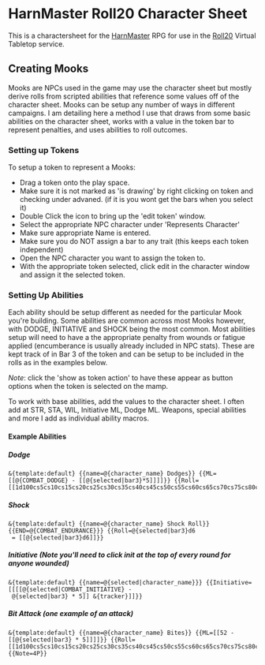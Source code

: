 HarnMaster Roll20 Character Sheet
=================================

This is a charactersheet for the [HarnMaster](http://columbiagames.com/cgi-bin/query/cfg/zoom.cfg?product_id=4001) RPG for use in the [Roll20](https://roll20.net/) Virtual Tabletop service.


Creating Mooks
--------------

Mooks are NPCs used in the game may use the character sheet but mostly derive rolls from scripted abilities that reference some values off of the character sheet.  Mooks can be setup any number of ways in different campaigns.  I am detailing here a method I use that draws from some basic abilities on the character sheet, works with a value in the token bar to represent penalties, and uses abilities to roll outcomes.

### Setting up Tokens
To setup a token to represent a Mooks:
* Drag a token onto the play space.
* Make sure it is not marked as 'is drawing' by right clicking on token and checking under advaned.  (if it is you wont get the bars when you select it)
* Double Click the icon to bring up the 'edit token' window.
* Select the appropriate NPC character under 'Represents Character'
* Make sure appropriate Name is entered.
* Make sure you do NOT assign a bar to any trait (this keeps each token independent)
* Open the NPC character you want to assign the token to.
* With the appropriate token selected, click edit in the character window and assign it the selected token.

### Setting Up Abilities
Each ability should be setup different as needed for the particular Mook you're building.  Some abilities are common across most Mooks however, with DODGE, INITIATIVE and SHOCK being the most common.  Most abilities setup will need to have a the appropriate penalty from wounds or fatigue applied (encumberance is usually already included in NPC stats).  These are kept track of in Bar 3 of the token and can be setup to be included in the rolls as in the examples below.

*Note*: click the 'show as token action' to have these appear as button options when the token is selected on the mamp.

To work with base abilities, add the values to the character sheet.  I often add at STR, STA, WIL, Initiative ML, Dodge ML.  Weapons, special abilities and more I add as individual ability macros.

#### Example Abilities

##### Dodge
```
&{template:default} {{name=@{character_name} Dodges}} {{ML=[[@{COMBAT_DODGE} - [[@{selected|bar3}*5]]]]}} {{Roll=[[1d100cs5cs10cs15cs20cs25cs30cs35cs40cs45cs50cs55cs60cs65cs70cs75cs80cs85cs90cs95cs10]]}}
```

##### Shock
```
&{template:default} {{name=@{character_name} Shock Roll}} {{END=@{COMBAT_ENDURANCE}}} {{Roll=@{selected|bar3}d6
 = [[@{selected|bar3}d6]]}}
```

##### Initiative (Note you'll need to click init at the top of every round for anyone wounded)
```
&{template:default} {{name=@{selected|character_name}}} {{Initiative=[[[[@{selected|COMBAT_INITIATIVE} -
 @{selected|bar3} * 5]] &{tracker}]]}}
```

##### Bit Attack (one example of an attack)
```
&{template:default} {{name=@{character_name} Bites}} {{ML=[[52 - [[@{selected|bar3} * 5]]]]}} {{Roll=[[1d100cs5cs10cs15cs20cs25cs30cs35cs40cs45cs50cs55cs60cs65cs70cs75cs80cs85cs90cs95cs10]]}} {{Note=4P}}
```